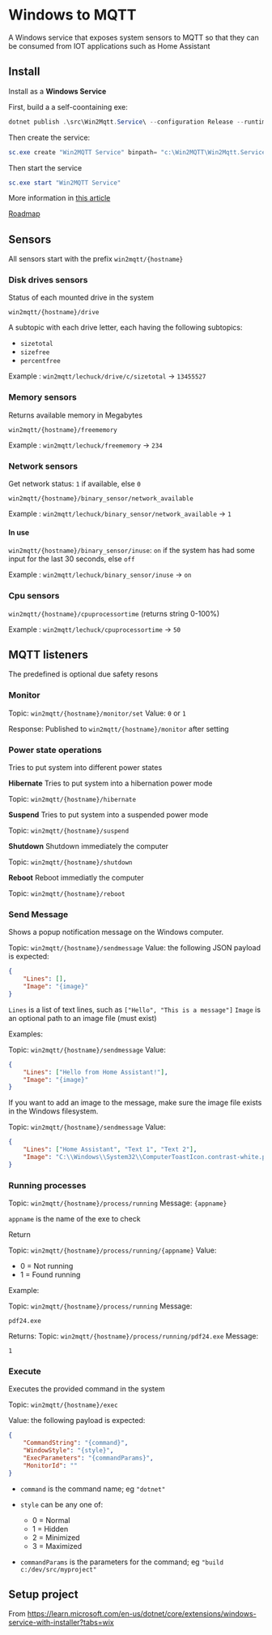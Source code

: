 # Windows to MQTT

A Windows service that exposes system sensors to MQTT so that they can be consumed from IOT applications such as Home Assistant

## Install

Install as a **Windows Service**

First, build a a self-coontaining exe:

```powershell
dotnet publish .\src\Win2Mqtt.Service\ --configuration Release --runtime win-x64 --self-contained  --output c:\Win2MQTT
```

Then create the service:

```powershell
sc.exe create "Win2MQTT Service" binpath= "c:\Win2MQTT\Win2Mqtt.Service.exe"
```

Then start the service
```powershell
sc.exe start "Win2MQTT Service"
```

More information in [this article](https://learn.microsoft.com/en-us/dotnet/core/extensions/windows-service)

[Roadmap](./Roadmap.md)

## Sensors

All sensors start with the prefix `win2mqtt/{hostname}`

### Disk drives sensors

Status of each mounted drive in the system

`win2mqtt/{hostname}/drive`

A subtopic with each drive letter, each having the following subtopics:

- `sizetotal`
- `sizefree`
- `percentfree`

Example : `win2mqtt/lechuck/drive/c/sizetotal` → `13455527`

### Memory sensors

Returns available memory in Megabytes

`win2mqtt/{hostname}/freememory `

Example : `win2mqtt/lechuck/freememory` → `234`

### Network sensors

Get network status: `1` if available, else `0`

`win2mqtt/{hostname}/binary_sensor/network_available`

Example : `win2mqtt/lechuck/binary_sensor/network_available` → `1`

#### In use

`win2mqtt/{hostname}/binary_sensor/inuse`: `on` if the system has had some input for the last 30 seconds, else `off`

Example : `win2mqtt/lechuck/binary_sensor/inuse` → `on`

### Cpu sensors

`win2mqtt/{hostname}/cpuprocessortime` (returns string 0-100%)

Example : `win2mqtt/lechuck/cpuprocessortime` →  `50`

## MQTT listeners

The predefined is optional due safety resons

### Monitor

Topic: `win2mqtt/{hostname}/monitor/set`
Value: `0` or `1`

Response:
Published to `win2mqtt/{hostname}/monitor` after setting

### Power state operations

Tries to put system into different power states

**Hibernate**
Tries to put system into a hibernation power mode

Topic: `win2mqtt/{hostname}/hibernate`

**Suspend**
Tries to put system into a suspended power mode

Topic: `win2mqtt/{hostname}/suspend `

**Shutdown**
Shutdown immediately the computer

Topic: `win2mqtt/{hostname}/shutdown`

**Reboot**
Reboot immediatly the computer

Topic: `win2mqtt/{hostname}/reboot`

### Send Message

Shows a popup notification message on the Windows computer.

Topic: `win2mqtt/{hostname}/sendmessage`
Value: the following JSON payload is expected:

```json
{ 
	"Lines": [],
	"Image": "{image}"
}
```
`Lines` is a list of text lines, such as `["Hello", "This is a message"]`
`Image` is an optional path to an image file (must exist)

Examples: 

Topic: `win2mqtt/{hostname}/sendmessage`
Value:
```json
{ 
	"Lines": ["Hello from Home Assistant!"],
	"Image": "{image}"
}
```

If you want to add an image to the message, make sure the image file exists in the Windows filesystem.

Topic: `win2mqtt/{hostname}/sendmessage`
Value:
```json
{ 
	"Lines": ["Home Assistant", "Text 1", "Text 2"],
	"Image": "C:\\Windows\\System32\\ComputerToastIcon.contrast-white.png"
}
```

### Running processes

Topic: `win2mqtt/{hostname}/process/running`
Message: `{appname}`

`appname` is the name of the exe to check

Return

Topic: `win2mqtt/{hostname}/process/running/{appname}`
Value:
* 0 = Not running
* 1 = Found running

Example:

Topic: `win2mqtt/{hostname}/process/running`
Message:
```
pdf24.exe
```

Returns:
Topic: `win2mqtt/{hostname}/process/running/pdf24.exe`
Message:
```
1
```

### Execute

Executes the provided command in the system

Topic: `win2mqtt/{hostname}/exec`

Value: the following payload is expected:

```json
{ 
	"CommandString": "{command}",
	"WindowStyle": "{style}",
	"ExecParameters": "{commandParams}",
	"MonitorId": ""
}
```
* `command` is the command name; eg `"dotnet"`
* `style` can be any one of:

  * 0 = Normal
  * 1 = Hidden
  * 2 = Minimized
  * 3 = Maximized

* `commandParams` is the parameters for the command; eg `"build c:/dev/src/myproject"`


## Setup project

From https://learn.microsoft.com/en-us/dotnet/core/extensions/windows-service-with-installer?tabs=wix


